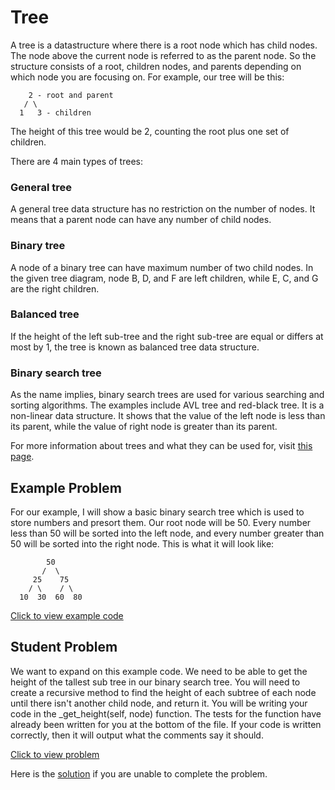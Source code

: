# Tree

A tree is a datastructure where there is a root node which has child nodes. The node above the current node is referred to as the parent node. So the structure consists of a root, children nodes, and parents depending on which node you are focusing on. For example, our tree will be this:
```
    2 - root and parent
   / \ 
  1   3 - children
```
The height of this tree would be 2, counting the root plus one set of children.

There are 4 main types of trees:

### General tree

A general tree data structure has no restriction on the number of nodes. It means that a parent node can have any number of child nodes.  

### Binary tree

A node of a binary tree can have maximum number of two child nodes. In the given tree diagram, node B, D, and F are left children, while E, C, and G are the right children.  

### Balanced tree

If the height of the left sub-tree and the right sub-tree are equal or differs at most by 1, the tree is known as balanced tree data structure.  

### Binary search tree

As the name implies, binary search trees are used for various searching and sorting algorithms. The examples include AVL tree and red-black tree. It is a non-linear data structure. It shows that the value of the left node is less than its parent, while the value of right node is greater than its parent.  

For more information about trees and what they can be used for, visit [this page](https://www.geeksforgeeks.org/introduction-to-tree-data-structure/).

## Example Problem

For our example, I will show a basic binary search tree which is used to store numbers and presort them. Our root node will be 50. Every number less than 50 will be sorted into the left node, and every number greater than 50 will be sorted into the right node. This is what it will look like:
```
        50
       /  \
     25    75
    / \    / \
  10  30  60  80 
```
[Click to view example code](3-tree.py)

## Student Problem

We want to expand on this example code. We need to be able to get the height of the tallest sub tree in our binary search tree. You will need to create a recursive method to find the height of each subtree of each node until there isn't another child node, and return it. You will be writing your code in the _get_height(self, node) function. The tests for the function have already been written for you at the bottom of the file. If your code is written correctly, then it will output what the comments say it should.

[Click to view problem](3-student_problem.py)

Here is the [solution](3-student_problem_solution.py) if you are unable to complete the problem.

